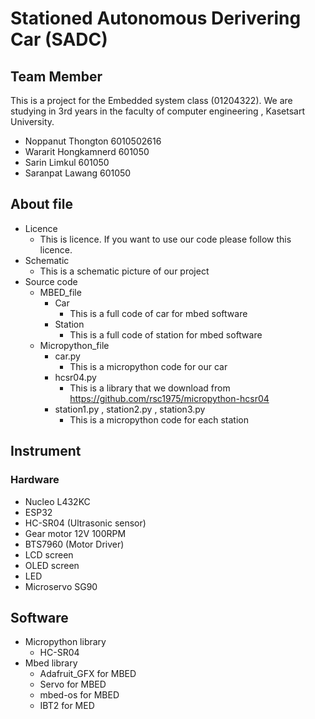 # Stationed Autonomous Derivering Car (SADC)

## Team Member
  This is a project for the Embedded system class (01204322). We are studying in 3rd years in the faculty of computer engineering , Kasetsart University.

- Noppanut Thongton 6010502616
- Wararit Hongkamnerd 601050
- Sarin Limkul 601050
- Saranpat Lawang 601050


## About file

- Licence
  - This is licence. If you want to use our code please follow this licence.
- Schematic
  - This is a schematic picture of our project
- Source code
  - MBED_file
    - Car
      - This is a full code of car for mbed software
    - Station
      - This is a full code of station for mbed software
  - Micropython_file
    - car.py
      - This is a micropython code for our car
    - hcsr04.py
      - This is a library that we download from https://github.com/rsc1975/micropython-hcsr04
    - station1.py , station2.py , station3.py
      - This is a micropython code for each station
      
## Instrument

### Hardware
- Nucleo L432KC
- ESP32
- HC-SR04 (Ultrasonic sensor)
- Gear motor 12V 100RPM
- BTS7960 (Motor Driver)
- LCD screen
- OLED screen
- LED
- Microservo SG90

## Software
- Micropython library
  - HC-SR04
- Mbed library
  - Adafruit_GFX for MBED
  - Servo for MBED
  - mbed-os for MBED
  - IBT2 for MED



